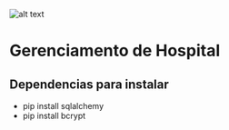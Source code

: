 ![alt text](https://www.impacta.edu.br/themes/wc_agenciar3/images/logo-new.png)

# Gerenciamento de Hospital

<div class="pipInstall">
    <h2>Dependencias para instalar</h2>
    <ul>
        <li>pip install sqlalchemy</li>
        <li>pip install bcrypt</li>
    </ul>   
</div>